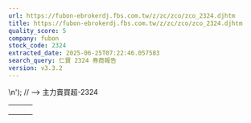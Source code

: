 ```yaml
---
url: https://fubon-ebrokerdj.fbs.com.tw/z/zc/zco/zco_2324.djhtm
title: https://fubon-ebrokerdj.fbs.com.tw/z/zc/zco/zco_2324.djhtm
quality_score: 5
company: fubon
stock_code: 2324
extracted_date: 2025-06-25T07:22:46.057583
search_query: 仁寶 2324 券商報告
version: v3.3.2
---
```


\n');
// -->
主力賣買超-2324


|  |  |  |
| --- | --- | --- |
|  | | |
|  | |  |  |  |  |  |  |  |  |  |  |  |  |  |  |  |  |  |  |  |  |  |  |  |  |  |  |  |  |  |  |  |  |  |  |  |  |  |  |  |  |  |  |  |  |  |  |  |  |  |  |  |  |  |  |  |  |  |  |  |  |  |  |  |  |  |  |  |  |  |  |  |  |  |  |  |  |  |  |  |  |  |  |  |  |  |  |  |  |  |  |  |  |  |  |  |  |  |  |  |  |  |  |  |  |  |  |  |  |  |  |  |  |  |  |  |  |  |  |  |  |  |  |  |  |  |  |  |  |  |  |  |  |  |  |  |  |  |  |  |  |  |  |  |  |  |  |  |  |  |  |  |  |  |  |  |  |  |  |  |  |  |  |  |  |  |  |  |  |  |  |  |  |  |  |  |  |  |  |  |  |  |  |  |  |  |  |  |  |  |  |  |  |  |  |  |  |  |  |  |  |  |  |  |  |  |  |  |  |  |  |  |  |  |  |  |  |  |  |  |  |  |  |  |  |  |  |  |  |  |  |  |  |  |  |  |  |  |  |  |  |  |  |  | | --- | --- | --- | --- | --- | --- | --- | --- | --- | --- | --- | --- | --- | --- | --- | --- | --- | --- | --- | --- | --- | --- | --- | --- | --- | --- | --- | --- | --- | --- | --- | --- | --- | --- | --- | --- | --- | --- | --- | --- | --- | --- | --- | --- | --- | --- | --- | --- | --- | --- | --- | --- | --- | --- | --- | --- | --- | --- | --- | --- | --- | --- | --- | --- | --- | --- | --- | --- | --- | --- | --- | --- | --- | --- | --- | --- | --- | --- | --- | --- | --- | --- | --- | --- | --- | --- | --- | --- | --- | --- | --- | --- | --- | --- | --- | --- | --- | --- | --- | --- | --- | --- | --- | --- | --- | --- | --- | --- | --- | --- | --- | --- | --- | --- | --- | --- | --- | --- | --- | --- | --- | --- | --- | --- | --- | --- | --- | --- | --- | --- | --- | --- | --- | --- | --- | --- | --- | --- | --- | --- | --- | --- | --- | --- | --- | --- | --- | --- | --- | --- | --- | --- | --- | --- | --- | --- | --- | --- | --- | --- | --- | --- | --- | --- | --- | --- | --- | --- | --- | --- | --- | --- | --- | --- | --- | --- | --- | --- | --- | --- | --- | --- | --- | --- | --- | --- | --- | --- | --- | --- | --- | --- | --- | --- | --- | --- | --- | --- | --- | --- | --- | --- | --- | --- | --- | --- | --- | --- | --- | --- | --- | --- | --- | --- | --- | --- | --- | --- | --- | --- | --- | --- | --- | --- | --- | --- | --- | --- | --- | --- | --- | --- | --- | --- | --- | --- | --- | --- | --- | --- | --- | --- | --- | | |  |  |  |  |  |  |  |  |  |  | | --- | --- | --- | --- | --- | --- | --- | --- | --- | --- | | 仁寶(2324)主力進出比較圖 | | | | | | | | | | | |  | | --- | | 總表 單一 | |  | | | | | | | | | | | | 仁寶(2324) 券商分點-進出明細 單位：張　最後更新日：2025/06/24 | | | | | | | | | | | 請選擇 近一日 近五日 近十日 近20日 近40日 近60日 近120日 近240日 　自設區間： 從　  年  月  日 ∼  年  月  日 | | | | | | | | | | | 買超 | | | | | 賣超 | | | | | | 買超券商 | 買進 | 賣出 | 買超 | 佔成交比重 | 賣超券商 | 買進 | 賣出 | 賣超 | 佔成交比重 | | [美商高盛](/z/zc/zco/zco0/zco0.djhtm?a=2324&b=1480&BHID=1480) | 6,376 | 458 | 5,918 | 23.54% | [凱基](/z/zc/zco/zco0/zco0.djhtm?a=2324&b=9200&BHID=9200) | 18 | 7,386 | 7,368 | 29.31% | | [元大證券](/z/zc/zco/zco0/zco0.djhtm?a=2324&b=9800&BHID=9800) | 5,112 | 439 | 4,673 | 18.59% | [台灣企銀](/z/zc/zco/zco0/zco0.djhtm?a=2324&b=1110&BHID=1110) | 3 | 3,201 | 3,198 | 12.72% | | [新加坡商瑞銀](/z/zc/zco/zco0/zco0.djhtm?a=2324&b=1650&BHID=1650) | 2,879 | 489 | 2,390 | 9.51% | [台灣摩根士丹利](/z/zc/zco/zco0/zco0.djhtm?a=2324&b=1470&BHID=1470) | 310 | 2,356 | 2,046 | 8.14% | | [港商野村](/z/zc/zco/zco0/zco0.djhtm?a=2324&b=1560&BHID=1560) | 1,361 | 81 | 1,280 | 5.09% | [港商法國興業](/z/zc/zco/zco0/zco0.djhtm?a=2324&b=1570&BHID=1570) | 21 | 357 | 336 | 1.34% | | [凱基-台北](/z/zc/zco/zco0/zco0.djhtm?a=2324&b=9268&BHID=9200) | 1,781 | 983 | 798 | 3.17% | [國泰證券](/z/zc/zco/zco0/zco0.djhtm?a=2324&b=8880&BHID=8880) | 1 | 275 | 274 | 1.09% | | [美林](/z/zc/zco/zco0/zco0.djhtm?a=2324&b=1440&BHID=1440) | 1,445 | 673 | 772 | 3.07% | [元大-南屯](/z/zc/zco/zco0/zco0.djhtm?a=2324&b=9853&BHID=9800) | 1 | 223 | 222 | 0.88% | | [花旗環球](/z/zc/zco/zco0/zco0.djhtm?a=2324&b=1590&BHID=1590) | 440 | 88 | 352 | 1.4% | [法銀巴黎](/z/zc/zco/zco0/zco0.djhtm?a=2324&b=8900&BHID=8900) | 74 | 219 | 145 | 0.58% | | [永豐金-桃盛](/z/zc/zco/zco0/zco0.djhtm?a=2324&b=003900410039004e&BHID=9A00) | 200 | 0 | 200 | 0.8% | [富邦-建國](/z/zc/zco/zco0/zco0.djhtm?a=2324&b=9658&BHID=9600) | 2 | 106 | 104 | 0.41% | | [永豐金證券](/z/zc/zco/zco0/zco0.djhtm?a=2324&b=0039004100300030&BHID=9A00) | 221 | 26 | 195 | 0.78% | [兆豐證券](/z/zc/zco/zco0/zco0.djhtm?a=2324&b=7000&BHID=7000) | 0 | 104 | 104 | 0.41% | | [摩根大通](/z/zc/zco/zco0/zco0.djhtm?a=2324&b=8440&BHID=8440) | 2,142 | 1,982 | 160 | 0.64% | [富邦-樹林](/z/zc/zco/zco0/zco0.djhtm?a=2324&b=0039003600320045&BHID=9600) | 1 | 105 | 104 | 0.41% | | [群益金鼎-東大](/z/zc/zco/zco0/zco0.djhtm?a=2324&b=9135&BHID=9100) | 103 | 0 | 103 | 0.41% | [元大-歸仁](/z/zc/zco/zco0/zco0.djhtm?a=2324&b=0039003800310061&BHID=9800) | 0 | 89 | 89 | 0.35% | | [國泰-台中](/z/zc/zco/zco0/zco0.djhtm?a=2324&b=8882&BHID=8880) | 111 | 34 | 77 | 0.31% | [兆豐-來福](/z/zc/zco/zco0/zco0.djhtm?a=2324&b=0037003000300043&BHID=7000) | 19 | 101 | 82 | 0.33% | | [兆豐-三重](/z/zc/zco/zco0/zco0.djhtm?a=2324&b=7008&BHID=7000) | 75 | 0 | 75 | 0.3% | [國票-安和](/z/zc/zco/zco0/zco0.djhtm?a=2324&b=003700370039005a&BHID=7790) | 38 | 117 | 79 | 0.31% | | [永豐金-市政](/z/zc/zco/zco0/zco0.djhtm?a=2324&b=0039004100390057&BHID=9A00) | 53 | 1 | 52 | 0.21% | [國泰-敦南](/z/zc/zco/zco0/zco0.djhtm?a=2324&b=8888&BHID=8880) | 78 | 151 | 73 | 0.29% | | [凱基-板橋](/z/zc/zco/zco0/zco0.djhtm?a=2324&b=0039003200300041&BHID=9200) | 51 | 0 | 51 | 0.2% | [康和](/z/zc/zco/zco0/zco0.djhtm?a=2324&b=8450&BHID=8450) | 0 | 70 | 70 | 0.28% | | 合計買超張數 | 17,095 | | | | 合計賣超張數 | 14,293 | | | | | 平均買超成本 | 28.17 | | | | 平均賣超成本 | 28.16 | | | | | 【註1】合計買超或賣超，為上述家數合計。  【註2】平均買超或賣超成本，為上述家數合計買賣超金額/上述家數合計買賣超張數。 | | | | | | | | | | | |  |
|  | | |